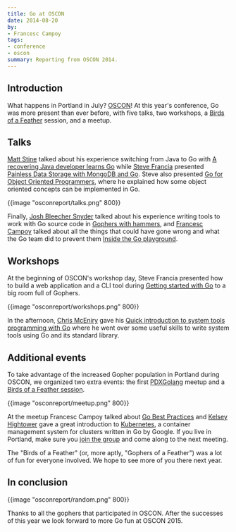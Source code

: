 ```yaml
---
title: Go at OSCON
date: 2014-08-20
by:
- Francesc Campoy
tags:
- conference
- oscon
summary: Reporting from OSCON 2014.
---
```


## Introduction

What happens in Portland in July? [OSCON](http://www.oscon.com/oscon2014)! At
this year's conference, Go was more present than ever before, with five talks,
two workshops, a
[Birds of a Feather](http://en.wikipedia.org/wiki/Birds_of_a_feather_(computing))
session, and a meetup.

## Talks

[Matt Stine](http://twitter.com/mstine) talked about his experience switching
from Java to Go with
[A recovering Java developer learns Go](http://www.slideshare.net/mstine/java-devlearnstogooscon)
while [Steve Francia](https://twitter.com/spf13) presented
[Painless Data Storage with MongoDB and Go](http://spf13.com/presentation/MongoDB-and-Go).
Steve also presented
[Go for Object Oriented Programmers](http://spf13.com/presentation/go-for-object-oriented-programmers),
where he explained how some object oriented concepts can be implemented in Go.

{{image "osconreport/talks.png" 800}}

Finally, [Josh Bleecher Snyder](http://twitter.com/offbymany) talked about his
experience writing tools to work with Go source code in
[Gophers with hammers](/talks/2014/hammers.slide#1),
and [Francesc Campoy](http://twitter.com/francesc) talked about all the things
that could have gone wrong and what the Go team did to prevent them
[Inside the Go playground](/talks/2014/playground.slide).

## Workshops

At the beginning of OSCON's workshop day, Steve Francia presented how to build a
web application and a CLI tool during
[Getting started with Go](http://spf13.com/presentation/first-go-app) to a big
room full of Gophers.

{{image "osconreport/workshops.png" 800}}

In the afternoon, [Chris McEniry](https://twitter.com/mmceniry) gave his
[Quick introduction to system tools programming with Go](http://cdn.oreillystatic.com/en/assets/1/event/115/A%20Quick%20Introduction%20to%20System%20Tools%20Programming%20with%20Go%20Presentation.pdf) where he went over some useful skills to
write system tools using Go and its standard library.

## Additional events

To take advantage of the increased Gopher population in Portland during OSCON, we
organized two extra events: the first [PDXGolang](https://twitter.com/pdxgolang)
meetup and a
[Birds of a Feather session](http://www.oscon.com/oscon2014/public/schedule/detail/37775).

{{image "osconreport/meetup.png" 800}}

At the meetup Francesc Campoy talked about
[Go Best Practices](/talks/2013/bestpractices.slide) and
[Kelsey Hightower](https://twitter.com/kelseyhightower) gave a great
introduction to [Kubernetes](https://github.com/GoogleCloudPlatform/kubernetes),
a container management system for clusters written in Go by Google. If you live
in Portland, make sure you [join the group](http://meetup.com/pdx-go) and come
along to the next meeting.

The "Birds of a Feather" (or, more aptly, "Gophers of a Feather") was a lot of
fun for everyone involved. We hope to see more of you there next year.

## In conclusion

{{image "osconreport/random.png" 800}}

Thanks to all the gophers that participated in OSCON. After the successes of
this year we look forward to more Go fun at OSCON 2015.
